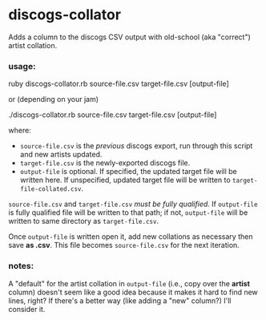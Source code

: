 # discogs-collator
Adds a column to the discogs CSV output with old-school (aka "correct") artist collation.

### usage: 
ruby discogs-collator.rb source-file.csv target-file.csv [output-file]

or (depending on your jam)

./discogs-collator.rb source-file.csv target-file.csv [output-file]

where:

- `source-file.csv` is the _previous_ discogs export, run through this script and new artists updated.
- `target-file.csv` is the newly-exported discogs file.
- `output-file` is optional. If specified, the updated target file will be written here. If unspecified, updated target file will be written to `target-file-collated.csv`.

`source-file.csv` and `target-file.csv` *must be fully qualified*. If `output-file` is fully qualified file will be written to that path; if not, `output-file` will be written to same directory as `target-file.csv`.

Once `output-file` is written open it, add new collations as necessary then save **as .csv**. This file becomes `source-file.csv` for the next iteration.

### notes:
A "default" for the artist collation in `output-file` (i.e., copy over the **artist** column) doesn't seem like a good idea because it makes it hard to find new lines, right? If there's a better way (like adding a "new" column?) I'll consider it.